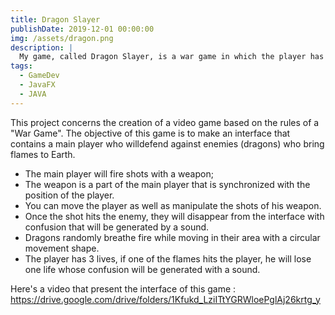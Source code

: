```yaml
---
title: Dragon Slayer
publishDate: 2019-12-01 00:00:00
img: /assets/dragon.png
description: |
  My game, called Dragon Slayer, is a war game in which the player has to confront enemy dragons.
tags:
  - GameDev
  - JavaFX
  - JAVA
---
```


This project concerns the creation of a video game based on the rules of a "War Game".
The objective of this game is to make an interface that contains a main player who willdefend against enemies (dragons) who bring flames to Earth.

- The main player will fire shots with a weapon;
- The weapon is a part of the main player that is synchronized with the position of the player.
- You can move the player as well as manipulate the shots of his weapon.
- Once the shot hits the enemy, they will disappear from the interface with
  confusion that will be generated by a sound.
- Dragons randomly breathe fire while moving in their area
  with a circular movement shape.
- The player has 3 lives, if one of the flames hits the player, he will lose one life whose confusion will be generated with a sound.

Here's a video that present the interface of this game : https://drive.google.com/drive/folders/1Kfukd_LziITtYGRWloePglAj26krtg_y
